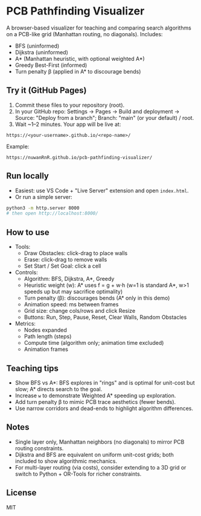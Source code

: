 # PCB Pathfinding Visualizer

A browser-based visualizer for teaching and comparing search algorithms on a PCB-like grid (Manhattan routing, no diagonals). Includes:
- BFS (uninformed)
- Dijkstra (uninformed)
- A* (Manhattan heuristic, with optional weighted A*)
- Greedy Best-First (informed)
- Turn penalty β (applied in A* to discourage bends)

## Try it (GitHub Pages)

1) Commit these files to your repository (root).
2) In your GitHub repo: Settings → Pages → Build and deployment → Source: "Deploy from a branch"; Branch: "main" (or your default) / root.
3) Wait ~1–2 minutes. Your app will be live at:
```
https://<your-username>.github.io/<repo-name>/
```

Example:
```
https://nuwanRnR.github.io/pcb-pathfinding-visualizer/
```

## Run locally

- Easiest: use VS Code + "Live Server" extension and open `index.html`.
- Or run a simple server:
```bash
python3 -m http.server 8000
# then open http://localhost:8000/
```

## How to use

- Tools:
  - Draw Obstacles: click-drag to place walls
  - Erase: click-drag to remove walls
  - Set Start / Set Goal: click a cell
- Controls:
  - Algorithm: BFS, Dijkstra, A*, Greedy
  - Heuristic weight (w): A* uses f = g + w·h (w=1 is standard A*, w>1 speeds up but may sacrifice optimality)
  - Turn penalty (β): discourages bends (A* only in this demo)
  - Animation speed: ms between frames
  - Grid size: change cols/rows and click Resize
  - Buttons: Run, Step, Pause, Reset, Clear Walls, Random Obstacles
- Metrics:
  - Nodes expanded
  - Path length (steps)
  - Compute time (algorithm only; animation time excluded)
  - Animation frames

## Teaching tips

- Show BFS vs A*: BFS explores in "rings" and is optimal for unit-cost but slow; A* directs search to the goal.
- Increase `w` to demonstrate Weighted A* speeding up exploration.
- Add turn penalty β to mimic PCB trace aesthetics (fewer bends).
- Use narrow corridors and dead-ends to highlight algorithm differences.

## Notes

- Single layer only, Manhattan neighbors (no diagonals) to mirror PCB routing constraints.
- Dijkstra and BFS are equivalent on uniform unit-cost grids; both included to show algorithmic mechanics.
- For multi-layer routing (via costs), consider extending to a 3D grid or switch to Python + OR-Tools for richer constraints.

## License

MIT